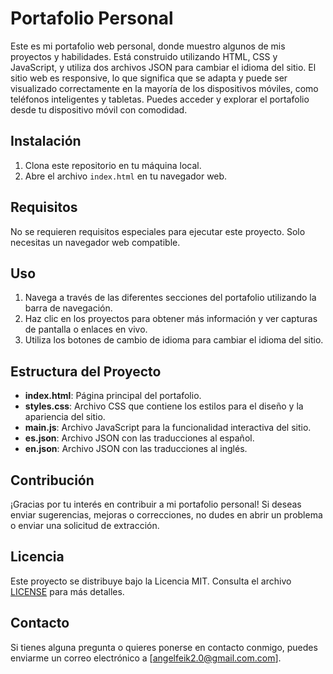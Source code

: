 # Portafolio Personal

Este es mi portafolio web personal, donde muestro algunos de mis proyectos y habilidades. Está construido utilizando HTML, CSS y JavaScript, y utiliza dos archivos JSON para cambiar el idioma del sitio.
El sitio web es responsive, lo que significa que se adapta y puede ser visualizado correctamente en la mayoría de los dispositivos móviles, como teléfonos inteligentes y tabletas. Puedes acceder y explorar el portafolio desde tu dispositivo móvil con comodidad.

## Instalación

1. Clona este repositorio en tu máquina local.
2. Abre el archivo `index.html` en tu navegador web.

## Requisitos

No se requieren requisitos especiales para ejecutar este proyecto. Solo necesitas un navegador web compatible.

## Uso

1. Navega a través de las diferentes secciones del portafolio utilizando la barra de navegación.
2. Haz clic en los proyectos para obtener más información y ver capturas de pantalla o enlaces en vivo.
3. Utiliza los botones de cambio de idioma para cambiar el idioma del sitio.


## Estructura del Proyecto

- **index.html**: Página principal del portafolio.
- **styles.css**: Archivo CSS que contiene los estilos para el diseño y la apariencia del sitio.
- **main.js**: Archivo JavaScript para la funcionalidad interactiva del sitio.
- **es.json**: Archivo JSON con las traducciones al español.
- **en.json**: Archivo JSON con las traducciones al inglés.

## Contribución

¡Gracias por tu interés en contribuir a mi portafolio personal! Si deseas enviar sugerencias, mejoras o correcciones, no dudes en abrir un problema o enviar una solicitud de extracción.

## Licencia

Este proyecto se distribuye bajo la Licencia MIT. Consulta el archivo [LICENSE](LICENSE) para más detalles.

## Contacto

Si tienes alguna pregunta o quieres ponerse en contacto conmigo, puedes enviarme un correo electrónico a [angelfeik2.0@gmail.com.com].

